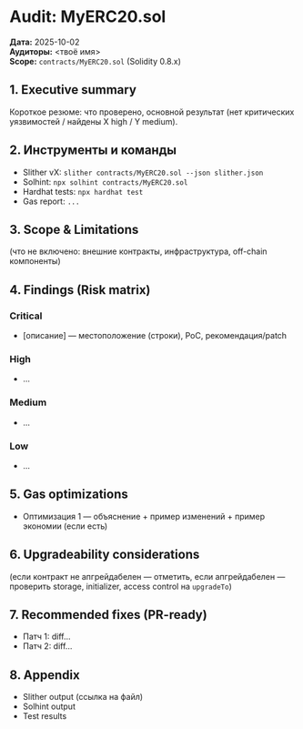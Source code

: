 # Audit: MyERC20.sol
**Дата:** 2025-10-02  
**Аудиторы:** <твоё имя>  
**Scope:** `contracts/MyERC20.sol` (Solidity 0.8.x)

## 1. Executive summary
Короткое резюме: что проверено, основной результат (нет критических уязвимостей / найдены X high / Y medium).

## 2. Инструменты и команды
- Slither vX: `slither contracts/MyERC20.sol --json slither.json`
- Solhint: `npx solhint contracts/MyERC20.sol`
- Hardhat tests: `npx hardhat test`
- Gas report: `...`

## 3. Scope & Limitations
(что не включено: внешние контракты, инфраструктура, off-chain компоненты)

## 4. Findings (Risk matrix)
### Critical
- [описание] — местоположение (строки), PoC, рекомендация/patch

### High
- ...

### Medium
- ...

### Low
- ...

## 5. Gas optimizations
- Оптимизация 1 — объяснение + пример изменений + пример экономии (если есть)

## 6. Upgradeability considerations
(если контракт не апгрейдабелен — отметить, если апгрейдабелен — проверить storage, initializer, access control на `upgradeTo`)

## 7. Recommended fixes (PR-ready)
- Патч 1: diff...
- Патч 2: diff...

## 8. Appendix
- Slither output (ссылка на файл)
- Solhint output
- Test results